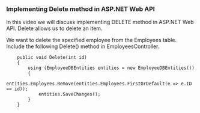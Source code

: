 ### Implementing Delete method in ASP.NET Web API 

In this video we will discuss implementing DELETE method in ASP.NET Web API. Delete allows us to delete an item.


We want to delete the specified employee from the Employees table. Include the following Delete() method in EmployeesController.

        public void Delete(int id)
        {
            using (EmployeeDBEntities entities = new EmployeeDBEntities())
            {
                entities.Employees.Remove(entities.Employees.FirstOrDefault(e => e.ID == id));
                entities.SaveChanges();
            }
        }
